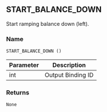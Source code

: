 ## START\_BALANCE\_DOWN

Start ramping balance down (left).


### Name

`START_BALANCE_DOWN ()`


| Parameter | Description       |
| --------- | ----------------- |
| int       | Output Binding ID |


### Returns

`None`